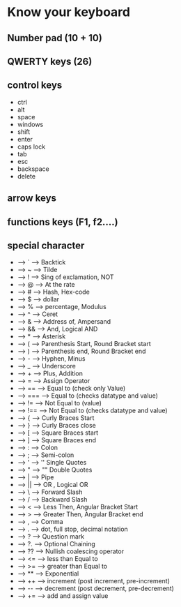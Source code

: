 # Know your keyboard

## Number pad (10 + 10)

## QWERTY keys (26)

## control keys

- ctrl
- alt
- space
- windows
- shift
- enter
- caps lock
- tab
- esc
- backspace
- delete

## arrow keys

## functions keys (F1, f2....)

## special character

- --> ` --> Backtick
- --> ~ --> Tilde
- --> ! --> Sing of exclamation, NOT
- --> @ --> At the rate
- --> # --> Hash, Hex-code
- --> $ --> dollar
- --> % --> percentage, Modulus
- --> ^ --> Ceret
- --> & --> Address of, Ampersand
- --> && --> And, Logical AND
- --> \* --> Asterisk
- --> ( --> Parenthesis Start, Round Bracket start
- --> ) --> Parenthesis end, Round Bracket end
- --> - --> Hyphen, Minus
- --> \_ --> Underscore
- --> + --> Plus, Addition
- --> = --> Assign Operator
- --> == --> Equal to (check only Value)
- --> === --> Equal to (checks datatype and value)
- --> != --> Not Equal to (value)
- --> !== --> Not Equal to (checks datatype and value)
- --> { --> Curly Braces Start
- --> } --> Curly Braces close
- --> [ --> Square Braces start
- --> ] --> Square Braces end
- --> : --> Colon
- --> ; --> Semi-colon
- --> ' --> '' Single Quotes
- --> " --> "" Double Quotes
- --> | --> Pipe
- --> || --> OR , Logical OR
- --> \ --> Forward Slash
- --> / --> Backward Slash
- --> < --> Less Then, Angular Bracket Start
- --> > --> Greater Then, Angular Bracket end
- --> , --> Comma
- --> . --> dot, full stop, decimal notation
- --> ? --> Question mark
- --> ?. --> Optional Chaining
- --> ?? --> Nullish coalescing operator
- --> <= --> less than Equal to
- --> >= --> greater than Equal to
- --> \*\* --> Exponential
- --> ++ --> increment (post increment, pre-increment)
- --> -- --> decrement (post decrement, pre-decrement)
- --> += --> add and assign value
